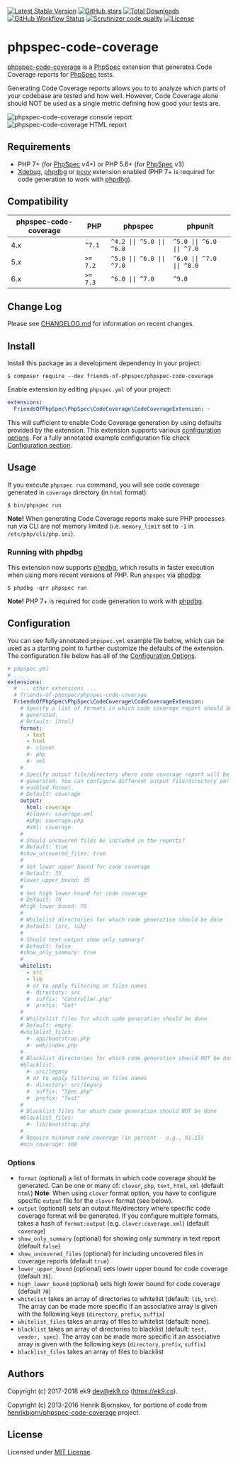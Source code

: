 [![Latest Stable Version](https://img.shields.io/packagist/v/friends-of-phpspec/phpspec-code-coverage.svg?style=flat-square)](https://packagist.org/packages/friends-of-phpspec/phpspec-code-coverage)
 [![GitHub stars](https://img.shields.io/github/stars/friends-of-phpspec/phpspec-code-coverage.svg?style=flat-square)](https://packagist.org/packages/friends-of-phpspec/phpspec-code-coverage)
 [![Total Downloads](https://img.shields.io/packagist/dt/friends-of-phpspec/phpspec-code-coverage.svg?style=flat-square)](https://packagist.org/packages/friends-of-phpspec/phpspec-code-coverage)
 [![GitHub Workflow Status](https://img.shields.io/github/workflow/status/friends-of-phpspec/phpspec-code-coverage/Continuous%20Integration?style=flat-square)](https://github.com/friends-of-phpspec/phpspec-code-coverage/actions)
 [![Scrutinizer code quality](https://img.shields.io/scrutinizer/quality/g/friends-of-phpspec/phpspec-code-coverage/master.svg?style=flat-square)](https://scrutinizer-ci.com/g/friends-of-phpspec/phpspec-code-coverage/?branch=master)
 [![License](https://img.shields.io/packagist/l/friends-of-phpspec/phpspec-code-coverage.svg?style=flat-square)](https://packagist.org/packages/friends-of-phpspec/phpspec-code-coverage)
 
# phpspec-code-coverage

[phpspec-code-coverage][0] is a [PhpSpec][2] extension that generates Code
Coverage reports for [PhpSpec][2] tests.

Generating Code Coverage reports allows you to to analyze which parts of your
codebase are tested and how well. However, Code Coverage alone should NOT be
used as a single metric defining how good your tests are.

![phpspec-code-coverage console report](https://i.imgur.com/BU10ZAV.png)
![phpspec-code-coverage HTML report](https://i.imgur.com/6xACR1g.png)

## Requirements

- PHP 7+ (for [PhpSpec][2] v4+) or PHP 5.6+ (for [PhpSpec][2] v3)
- [Xdebug][3], [phpdbg][4] or [pcov][6] extension enabled (PHP 7+ is required for code
  generation to work with [phpdbg][4]).
  
## Compatibility

| phpspec-code-coverage | PHP      | phpspec                    | phpunit                    |
|-----------------------|----------|----------------------------|----------------------------|
| 4.x                   | `^7.1`   | `^4.2 \|\| ^5.0 \|\| ^6.0` | `^5.0 \|\| ^6.0 \|\| ^7.0` |
| 5.x                   | `>= 7.2` | `^5.0 \|\| ^6.0 \|\| ^7.0` | `^6.0 \|\| ^7.0 \|\| ^8.0` |
| 6.x                   | `>= 7.3` | `^6.0 \|\| ^7.0`           | `^9.0`                     |

## Change Log

Please see [CHANGELOG.md](CHANGELOG.md) for information on recent changes.

## Install

Install this package as a development dependency in your project:

    $ composer require --dev friends-of-phpspec/phpspec-code-coverage

Enable extension by editing `phpspec.yml` of your project:

``` yaml
extensions:
  FriendsOfPhpSpec\PhpSpec\CodeCoverage\CodeCoverageExtension: ~
```

This will sufficient to enable Code Coverage generation by using defaults
provided by the extension. This extension supports various [configuration
options](#Options). For a fully annotated example configuration
file check [Configuration section](#Configuration).

## Usage

If you execute `phpspec run` command, you will see code coverage generated in `coverage` directory (in `html` format):

    $ bin/phpspec run

**Note!** When generating Code Coverage reports make sure PHP processes run via
CLI are not memory limited (i.e. `memory_limit` set to `-1` in
`/etc/php/cli/php.ini`).

### Running with phpdbg

This extension now supports [phpdbg][4], which results in faster execution when
using more recent versions of PHP. Run `phpspec` via [phpdbg][4]:

    $ phpdbg -qrr phpspec run

**Note!** PHP 7+ is required for code generation to work with [phpdbg][4].

## Configuration

You can see fully annotated `phpspec.yml` example file below, which can be used
as a starting point to further customize the defaults of the extension. The
configuration file below has all of the [Configuration Options](#Options).

```yaml
# phpspec.yml
# ...
extensions:
  # ... other extensions ...
  # friends-of-phpspec/phpspec-code-coverage
  FriendsOfPhpSpec\PhpSpec\CodeCoverage\CodeCoverageExtension:
    # Specify a list of formats in which code coverage report should be
    # generated.
    # Default: [html]
    format:
      - text
      - html
      #- clover
      #- php
      #- xml
    #
    # Specify output file/directory where code coverage report will be
    # generated. You can configure different output file/directory per
    # enabled format.
    # Default: coverage
    output:
      html: coverage
      #clover: coverage.xml
      #php: coverage.php
      #xml: coverage
    #
    # Should uncovered files be included in the reports?
    # Default: true
    #show_uncovered_files: true
    #
    # Set lower upper bound for code coverage
    # Default: 35
    #lower_upper_bound: 35
    #
    # Set high lower bound for code coverage
    # Default: 70
    #high_lower_bound: 70
    #
    # Whilelist directories for which code generation should be done
    # Default: [src, lib]
    #
    # Should text output show only summary?
    # Default: false
    #show_only_summary: true
    #
    whitelist:
      - src
      - lib
      # or to apply filtering on files names
      #- directory: src
      #  suffix: "Controller.php"
      #  prefix: "Get"
    #
    # Whiltelist files for which code generation should be done
    # Default: empty
    #whilelist_files:
      #- app/bootstrap.php
      #- web/index.php
    #
    # Blacklist directories for which code generation should NOT be done
    #blacklist:
      #- src/legacy
      # or to apply filtering on files names
      #- directory: src/legacy
      #  suffix: "Spec.php"
      #  prefix: "Test"
    #
    # Blacklist files for which code generation should NOT be done
    #blacklist_files:
      #- lib/bootstrap.php
    #
    # Require minimum code coverage (in percent - e.g., 91.15)
    #min_coverage: 100
```

### Options

* `format` (optional) a list of formats in which code coverage should be
  generated. Can be one or many of: `clover`, `php`, `text`, `html`, `xml` (default
  `html`)
  **Note**: When using `clover` format option, you have to configure specific
  `output` file for the `clover` format (see below).
* `output` (optional) sets an output file/directory where specific code
  coverage format will be generated. If you configure multiple formats, takes
  a hash of `format:output` (e.g. `clover:coverage.xml`) (default `coverage`)
* `show_only_summary` (optional) for showing only summary in text report (default `false`)
* `show_uncovered_files` (optional) for including uncovered files in coverage
  reports (default `true`)
* `lower_upper_bound` (optional) sets lower upper bound for code coverage
  (default `35`).
* `high_lower_bound` (optional) sets high lower bound for code coverage
  (default `70`)
* `whitelist` takes an array of directories to whitelist (default: `lib`,
  `src`). The array can be made more specific if an associative array is 
  given with the following keys (`directory`, `prefix`, `suffix`)
* `whitelist_files` takes an array of files to whitelist (default: none).
* `blacklist` takes an array of directories to blacklist (default: `test,
  vendor, spec`). The array can be made more specific if an associative 
  array is given with the following keys (`directory`, `prefix`, `suffix`)
* `blacklist_files` takes an array of files to blacklist

## Authors

Copyright (c) 2017-2018 ek9 <dev@ek9.co> (https://ek9.co).

Copyright (c) 2013-2016 Henrik Bjornskov, for portions of code from
[henrikbjorn/phpspec-code-coverage][1] project.

## License

Licensed under [MIT License](LICENSE).

[0]: https://github.com/friends-of-phpspec/phpspec-code-coverage
[1]: https://github.com/henrikbjorn/PhpSpecCodeCoverageExtension
[2]: http://www.phpspec.net/en/stable
[3]: https://xdebug.org/
[4]: https://github.com/krakjoe/phpdbg
[5]: https://github.com/leanphp/phpspec-code-coverage
[6]: https://github.com/krakjoe/pcov
